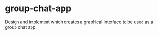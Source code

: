 # group-chat-app
Design and implement which creates a graphical interface to be used as a group chat app.
